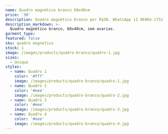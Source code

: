 ```yaml
---
name: Quadro magnético branco 60x40cm
price: '30'
description: Quadro magnético branco por R$30. WhatsApp 11 96964-1752
description_markdown: >-
  Quadro magnético branco, 60x40cm, sem avarias.
garment_type:
featured: false
sku: quadro magnetico
stock: 1
image: /images/products/quadro-branco/quadro-1.jpg
sizes:
  - Unique
styles:
  - name: Quadro 1
    color: '#fff'
    image: /images/products/quadro-branco/quadro-1.jpg
  - name: Quadro 2
    color: '#eee'
    image: /images/products/quadro-branco/quadro-2.jpg
  - name: Quadro 3
    color: '#eee'
    image: /images/products/quadro-branco/quadro-3.jpg
  - name: Quadro 4
    color: '#eee'
    image: /images/products/quadro-branco/quadro-4.jpg
---
```

